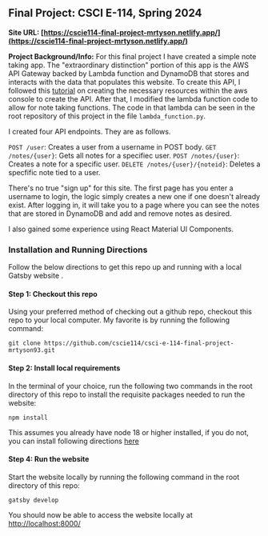 ## Final Project: CSCI E-114, Spring 2024
**Site URL: [https://cscie114-final-project-mrtyson.netlify.app/](https://cscie114-final-project-mrtyson.netlify.app/)**

**Project Background/Info:**
For this final project I have created a simple note taking app. The "extraordinary distinction" portion of this app is the AWS API Gateway backed by Lambda function and DynamoDB that stores and interacts with the data that populates this website. To create this API, I followed this [tutorial](https://docs.aws.amazon.com/apigateway/latest/developerguide/http-api-dynamo-db.html) on creating the necessary resources within the aws console to create the API. After that, I modified the lambda function code to allow for note taking functions. The code in that lambda can be seen in the root repository of this project in the file ```lambda_function.py```. 

I created four API endpoints. They are as follows.

```POST /user```: Creates a user from a username in POST body.
```GET /notes/{user}```: Gets all notes for a specifiec user.
```POST /notes/{user}```: Creates a note for a specific user.
```DELETE /notes/{user}/{noteid}```: Deletes a specfific note tied to a user.

There's no true "sign up" for this site. The first page has you enter a username to login, the logic simply creates a new one if one doesn't already exist. After logging in, it will take you to a page where you can see the notes that are stored in DynamoDB and add and remove notes as desired.

I also gained some experience using React Material UI Components. 

### Installation and Running Directions
Follow the below directions to get this repo up and running with a local Gatsby website .

#### Step 1: Checkout this repo

Using your preferred method of checking out a github repo, checkout this repo to your local computer.
My favorite is by running the following command:

```git clone https://github.com/cscie114/csci-e-114-final-project-mrtyson93.git```

#### Step 2: Install local requirements

In the terminal of your choice, run the following two commands in the root directory of this repo to install the requisite packages needed to run the website:

```npm install```

This assumes you already have node 18 or higher installed, if you do not, you can install following directions [here](https://nodejs.org/en/download/package-manager)

#### Step 4: Run the website

Start the website locally by running the following command in the root directory of this repo:
 
 ```gatsby develop```

You should now be able to access the website locally at [http://localhost:8000/](http://localhost:8000/)